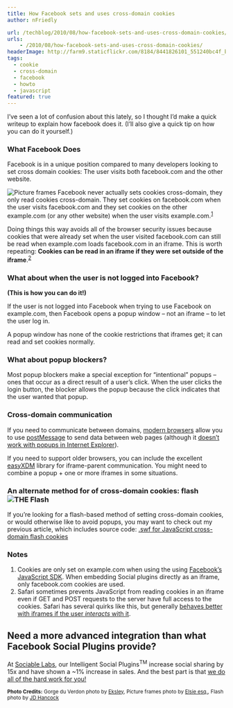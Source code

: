 ```yaml
---
title: How Facebook sets and uses cross-domain cookies
author: nFriedly

url: /techblog/2010/08/how-facebook-sets-and-uses-cross-domain-cookies/
urls:
    - /2010/08/how-facebook-sets-and-uses-cross-domain-cookies/
headerImage: http://farm9.staticflickr.com/8184/8441826101_551240bc4f_b.jpg
tags:
  - cookie
  - cross-domain
  - facebook
  - howto
  - javascript
featured: true
---
```

<img class="alignleft" alt="" src="/img/portfolio/facebook.png" />I&#8217;ve seen a lot of confusion about this lately, so I thought I&#8217;d make a quick writeup to explain how facebook does it. (I&#8217;ll also give a quick tip on how you can do it yourself.)

### What Facebook Does

Facebook is in a unique position compared to many developers looking to set cross domain cookies: The user visits both facebook.com and the other website.

<!--more-->

<img src="http://farm9.staticflickr.com/8456/7890051894_64a3a7796f.jpg" alt="Picture frames" title="Framed!" class="right" /> Facebook never actually sets cookies cross-domain, they only read cookies cross-domain. They set cookies on facebook.com when the user visits facebook.com and they set cookies on the other example.com (or any other website) when the user visits example.com.<sup><a href="#note-1">1</a></sup>

Doing things this way avoids all of the browser security issues because cookies that were already set when the user visited facebook.com can still be read when example.com loads facebook.com in an iframe. This is worth repeating: **Cookies can be read in an iframe if they were set outside of the iframe**.<sup><a href="#note-2">2</a></sup>

### What about when the user is not logged into Facebook?

**(This is how you can do it!)**

If the user is not logged into Facebook when trying to use Facebook on example.com, then Facebook opens a popup window &#8211; not an iframe &#8211; to let the user log in.

A popup window has none of the cookie restrictions that iframes get; it can read and set cookies normally.

### What about popup blockers?

Most popup blockers make a special exception for &#8220;intentional&#8221; popups &#8211; ones that occur as a direct result of a user&#8217;s click. When the user clicks the login button, the blocker allows the popup because the click indicates that the user wanted that popup.

### Cross-domain communication

If you need to communicate between domains, [modern browsers][1] allow you to use [postMessage][2] to send data between web pages (although it [doesn&#8217;t work with popups in Internet Explorer][3]).

If you need to support older browsers, you can include the excellent [easyXDM][4] library for iframe-parent communication. You might need to combine a popup + one or more iframes in some situations.

### An alternate method for of cross-domain cookies: flash <img src="http://farm5.staticflickr.com/4063/4698846940_7043976b6f_n.jpg" alt="THE Flash" class="right">

If you&#8217;re looking for a flash-based method of setting cross-domain cookies, or would otherwise like to avoid popups, you may want to check out my previous article, which includes source code: [.swf for JavaScript cross-domain flash cookies][5]

### Notes

1.  <a name="note-1"></a>Cookies are only set on example.com when using the using [Facebook&#8217;s JavaScript SDK][6]. When embedding Social plugins directly as an iframe, only facebook.com cookies are used.
2.  <a name="note-2"></a>Safari sometimes prevents JavaScript from reading cookies in an iframe even if GET and POST requests to the server have full access to the cookies. Safari has several quirks like this, but generally [behaves better with iframes if the user *interacts* with it][7].

## Need a more advanced integration than what Facebook Social Plugins provide?

At [Sociable Labs][8], our Intelligent Social Plugins<sup>TM</sup> increase social sharing by 15x and have shown a ~1% increase in sales. And the best part is that [we do all of the hard work for you!][9]

<p class="meta"><small class="photocredits"><b>Photo Credits:</b> 
Gorge du Verdon photo by <a href="http://www.flickr.com/photos/73886193@N06/8441826101/in/photostream/">Eksley</a>,
Picture frames photo by <a href="http://www.flickr.com/photos/elsie/7890051894/">Elsie esq.</a>,
Flash photo by <a href="http://www.flickr.com/photos/jdhancock/4698846940/">JD Hancock</a></small></p>

 [1]: http://caniuse.com/#feat=x-doc-messaging
 [2]: https://developer.mozilla.org/en-US/docs/DOM/window.postMessage
 [3]: http://blogs.msdn.com/b/ieinternals/archive/2009/09/16/bugs-in-ie8-support-for-html5-postmessage-sessionstorage-and-localstorage.aspx
 [4]: http://easyxdm.net/
 [5]: /techblog/2010/07/swf-for-javascript-cross-domain-flash-cookies/
 [6]: http://developers.facebook.com/docs/reference/javascript/
 [7]: http://anantgarg.com/2010/02/18/cross-domain-cookies-in-safari/
 [8]: http://sociablelabs.com
 [9]: http://www.sociablelabs.com/product.html
